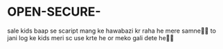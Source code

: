 # OPEN-SECURE-


sale kids baap se scaript mang ke hawabazi kr raha he mere samne🤣🤣
to jani log ke kids meri sc use krte he or meko gali dete he🤣🤣
